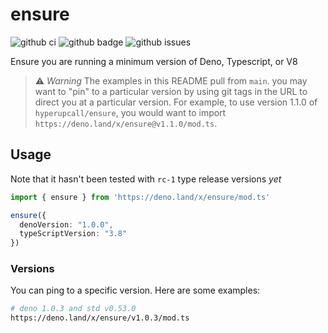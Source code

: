 # ensure

![github ci](https://github.com/hyperupcall/ensure/workflows/Test%20CI/badge.svg?branch=master)
![github badge](https://img.shields.io/github/license/hyperupcall/ensure)
![github issues](https://img.shields.io/github/issues/hyperupcall/ensure)

Ensure you are running a minimum version of Deno, Typescript, or V8

> ⚠️ _Warning_ The examples in this README pull from `main`. you may want to "pin"
> to a particular version by using git tags in the URL to direct you at a particular
> version. For example, to use version 1.1.0 of `hyperupcall/ensure`, you would want
> to import `https://deno.land/x/ensure@v1.1.0/mod.ts`.

## Usage

Note that it hasn't been tested with `rc-1` type release versions _yet_

```ts
import { ensure } from 'https://deno.land/x/ensure/mod.ts'

ensure({
  denoVersion: "1.0.0",
  typeScriptVersion: "3.8"
})
```

### Versions

You can ping to a specific version. Here are some examples:

```sh
# deno 1.0.3 and std v0.53.0
https://deno.land/x/ensure/v1.0.3/mod.ts
```
